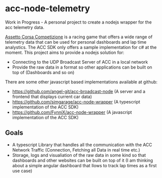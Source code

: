 # acc-node-telemetry
Work in Progress - A personal project to create a nodejs wrapper for the acc telemetry data.

[Assetto Corsa Competizione](https://assettocorsa.gg/assetto-corsa-competizione/) is a racing game that offers a wide range of telemetry data that can be used for personal dashboards and lap time analystics. The ACC SDK only offers a sample implementation for c# at the moment. This project aims to provide a nodejs solution for:

- Connecting to the UDP Broadcast Server of ACC in a local network
- Provide the raw data in a format so other applications can be built on top of (Dashboards and so on)

There are some other javascript based implementations available at github:

- https://github.com/angel-git/acc-broadcast-node (A server and a frontend that displays current car data)
- https://github.com/simgarage/acc-node-wrapper (A typescript implementation of the ACC SDK)
- https://github.com/FynniX/acc-node-wrapper (A javascript implementation of the ACC SDK)

## Goals

- A typescript Library that handles all the communication with the ACC Network Traffic (Connection, Fetching all Data in real time etc.)
- Storage, logs and visualiation of the raw data in some kind so that dashboards and other websites can be built on top of it (I am thinking about a simple angular dashboard that llows to track lap times as a first use case)

